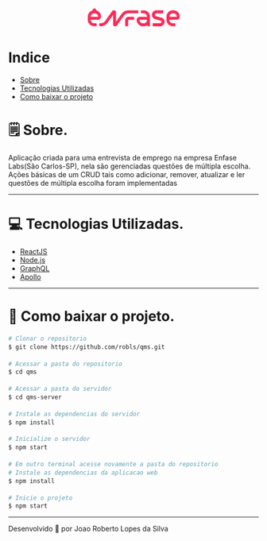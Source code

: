 <h1 align="center">
    <img src="./src/icons/logoEnfase.png"></img>
</h1>

# Indice

 - [Sobre](#-sobre)
 - [Tecnologias Utilizadas](#-tecnologias-utilizadas)
 - [Como baixar o projeto](#-como-baixar-o-projeto)


# 🗒 Sobre.

Aplicação criada para uma entrevista de emprego na empresa Enfase Labs(São Carlos-SP), nela são gerenciadas questões de múltipla escolha. Ações básicas de um CRUD tais como adicionar, remover, atualizar e ler questões de múltipla escolha foram implementadas

---

# 💻 Tecnologias Utilizadas.

- [ReactJS](https://reactjs.org/)
- [Node.js](https://nodejs.org/)
- [GraphQL](https://graphql.org/)
- [Apollo](https://www.apollographql.com/)

---

# 📂 Como baixar o projeto.

```bash
# Clonar o repositorio
$ git clone https://github.com/robls/qms.git

# Acessar a pasta do repositorio
$ cd qms

# Acessar a pasta do servidor
$ cd qms-server

# Instale as dependencias do servidor
$ npm install

# Inicialize o servidor
$ npm start

# Em outro terminal acesse novamente a pasta do repositorio
# Instale as dependencias da aplicacao web
$ npm install

# Inicie o projeto 
$ npm start
```

---

Desenvolvido 💜 por Joao Roberto Lopes da Silva 
